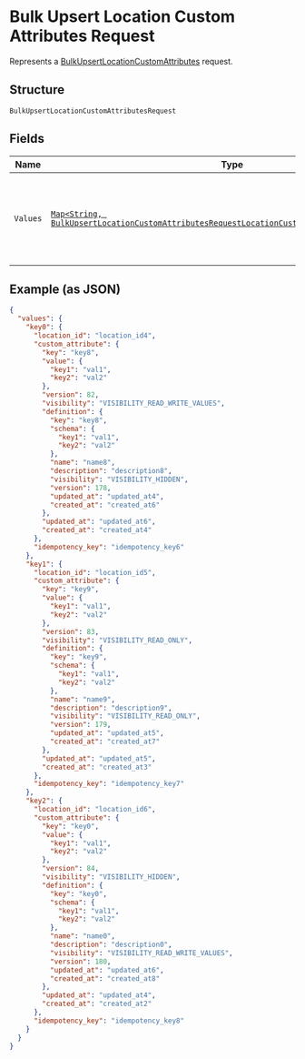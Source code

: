
# Bulk Upsert Location Custom Attributes Request

Represents a [BulkUpsertLocationCustomAttributes](../../doc/api/location-custom-attributes.md#bulk-upsert-location-custom-attributes) request.

## Structure

`BulkUpsertLocationCustomAttributesRequest`

## Fields

| Name | Type | Tags | Description | Getter |
|  --- | --- | --- | --- | --- |
| `Values` | [`Map<String, BulkUpsertLocationCustomAttributesRequestLocationCustomAttributeUpsertRequest>`](../../doc/models/bulk-upsert-location-custom-attributes-request-location-custom-attribute-upsert-request.md) | Required | A map containing 1 to 25 individual upsert requests. For each request, provide an<br>arbitrary ID that is unique for this `BulkUpsertLocationCustomAttributes` request and the<br>information needed to create or update a custom attribute. | Map<String, BulkUpsertLocationCustomAttributesRequestLocationCustomAttributeUpsertRequest> getValues() |

## Example (as JSON)

```json
{
  "values": {
    "key0": {
      "location_id": "location_id4",
      "custom_attribute": {
        "key": "key8",
        "value": {
          "key1": "val1",
          "key2": "val2"
        },
        "version": 82,
        "visibility": "VISIBILITY_READ_WRITE_VALUES",
        "definition": {
          "key": "key8",
          "schema": {
            "key1": "val1",
            "key2": "val2"
          },
          "name": "name8",
          "description": "description8",
          "visibility": "VISIBILITY_HIDDEN",
          "version": 178,
          "updated_at": "updated_at4",
          "created_at": "created_at6"
        },
        "updated_at": "updated_at6",
        "created_at": "created_at4"
      },
      "idempotency_key": "idempotency_key6"
    },
    "key1": {
      "location_id": "location_id5",
      "custom_attribute": {
        "key": "key9",
        "value": {
          "key1": "val1",
          "key2": "val2"
        },
        "version": 83,
        "visibility": "VISIBILITY_READ_ONLY",
        "definition": {
          "key": "key9",
          "schema": {
            "key1": "val1",
            "key2": "val2"
          },
          "name": "name9",
          "description": "description9",
          "visibility": "VISIBILITY_READ_ONLY",
          "version": 179,
          "updated_at": "updated_at5",
          "created_at": "created_at7"
        },
        "updated_at": "updated_at5",
        "created_at": "created_at3"
      },
      "idempotency_key": "idempotency_key7"
    },
    "key2": {
      "location_id": "location_id6",
      "custom_attribute": {
        "key": "key0",
        "value": {
          "key1": "val1",
          "key2": "val2"
        },
        "version": 84,
        "visibility": "VISIBILITY_HIDDEN",
        "definition": {
          "key": "key0",
          "schema": {
            "key1": "val1",
            "key2": "val2"
          },
          "name": "name0",
          "description": "description0",
          "visibility": "VISIBILITY_READ_WRITE_VALUES",
          "version": 180,
          "updated_at": "updated_at6",
          "created_at": "created_at8"
        },
        "updated_at": "updated_at4",
        "created_at": "created_at2"
      },
      "idempotency_key": "idempotency_key8"
    }
  }
}
```

